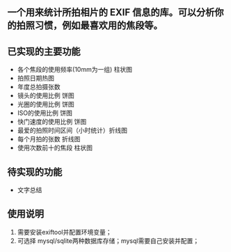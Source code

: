 ## 一个用来统计所拍相片的 EXIF 信息的库。可以分析你的拍照习惯，例如最喜欢用的焦段等。

## 已实现的主要功能
- 各个焦段的使用频率(10mm为一组) 柱状图  
- 拍照日期热图
- 年度总拍摄张数
- 镜头的使用比例 饼图
- 光圈的使用比例 饼图
- ISO的使用比例 饼图
- 快门速度的使用比例 饼图
- 最爱的拍照时间区间（小时统计）折线图
- 每个月拍的张数 折线图
- 使用次数前十的焦段 柱状图


## 待实现的功能
- 文字总结

## 使用说明
1. 需要安装exiftool并配置环境变量；
2. 可选择 mysql/sqlite两种数据库存储；mysql需要自己安装并配置；